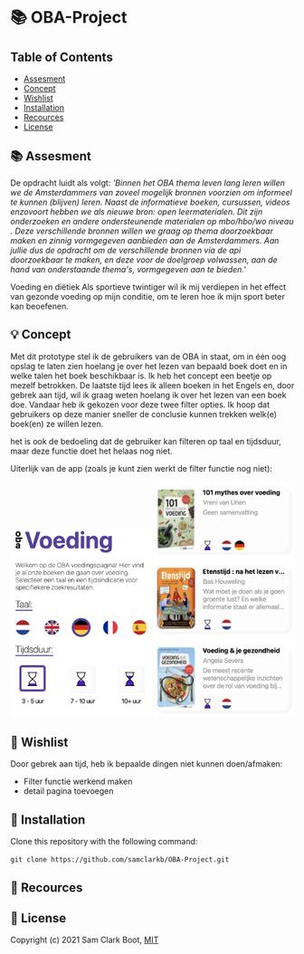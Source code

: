 # :books: OBA-Project 

## Table of Contents 
* [Assesment](https://github.com/samclarkb/OBA-Project#books-assessment)
* [Concept](https://github.com/samclarkb/OBA-Project#bulb-concept)
* [Wishlist](https://github.com/samclarkb/OBA-Projectp#memo-wishlist)
* [Installation](https://github.com/samclarkb/OBA-Project#wrench-installation)
* [Recources](https://github.com/samclarkb/OBA-Project#mag_right-recources)
* [License](https://github.com/samclarkb/OBA-Project#bookmark-license)

## :books: Assesment 
De opdracht luidt als volgt: *'Binnen het OBA thema leven lang leren willen we de Amsterdammers van zoveel mogelijk bronnen voorzien om informeel te kunnen (blijven) leren. Naast de informatieve boeken, cursussen, videos enzovoort hebben we als nieuwe bron: open leermaterialen. Dit zijn onderzoeken en andere ondersteunende materialen op mbo/hbo/wo niveau . Deze verschillende bronnen willen we graag op thema doorzoekbaar maken en zinnig vormgegeven aanbieden aan de Amsterdammers. Aan jullie dus de opdracht om de verschillende bronnen via de api doorzoekbaar te maken, en deze voor de doelgroep volwassen, aan de hand van onderstaande thema's, vormgegeven aan te bieden.'*

Voeding en diëtiek
Als sportieve twintiger wil ik mij verdiepen in het effect van gezonde voeding op mijn conditie, om te leren hoe ik mijn sport beter kan beoefenen.

## :bulb: Concept
Met dit prototype stel ik de gebruikers van de OBA in staat, om in één oog opslag te laten zien hoelang je over het lezen van bepaald boek doet en in welke talen het boek beschikbaar is. Ik heb het concept een beetje op mezelf betrokken. De laatste tijd lees ik alleen boeken in het Engels en, door gebrek aan tijd, wil ik graag weten hoelang ik over het lezen van een boek doe. Vandaar heb ik gekozen voor deze twee filter opties. Ik hoop dat gebruikers op deze manier sneller de conclusie kunnen trekken welk(e) boek(en) ze willen lezen.

het is ook de bedoeling dat de gebruiker kan filteren op taal en tijdsduur, maar deze functie doet het helaas nog niet.

Uiterlijk van de app (zoals je kunt zien werkt de filter functie nog niet): 

<img src="https://github.com/samclarkb/OBA-Project/blob/main/static/images/filter.png" width="250">
<img src="https://github.com/samclarkb/OBA-Project/blob/main/static/images/resultaten.png" width="250"> 

## :memo: Wishlist
Door gebrek aan tijd, heb ik bepaalde dingen niet kunnen doen/afmaken:
* Filter functie werkend maken
* detail pagina toevoegen

## :wrench: Installation

Clone this repository with the following command:

`git clone https://github.com/samclarkb/OBA-Project.git`

## :mag_right: Recources 


## :bookmark: License 
Copyright (c) 2021 Sam Clark Boot, [MIT](https://github.com/samclarkb/OBA-Project/blob/main/LICENSE)
